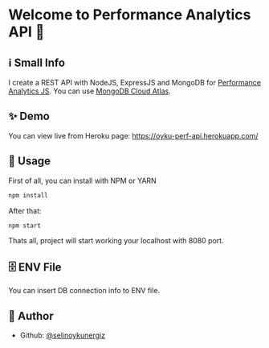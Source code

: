 # Welcome to Performance Analytics API 👋

## ℹ️ Small Info

I create a REST API with NodeJS, ExpressJS and MongoDB for [Performance Analytics JS](https://github.com/selinoykunergiz/perf-js). You can use [MongoDB Cloud Atlas](https://www.mongodb.com/cloud/atlas).

## ✨ Demo

You can view live from Heroku page: https://oyku-perf-api.herokuapp.com/

## 🚀 Usage

First of all, you can install with NPM or YARN 

```js
npm install
```

After that:

```js
npm start
```

Thats all, project will start working your localhost with 8080 port.

## 🗄️ ENV File

You can insert DB connection info to ENV file.

## 👧 Author

- Github: [@selinoykunergiz](https://github.com/selinoykunergiz)

